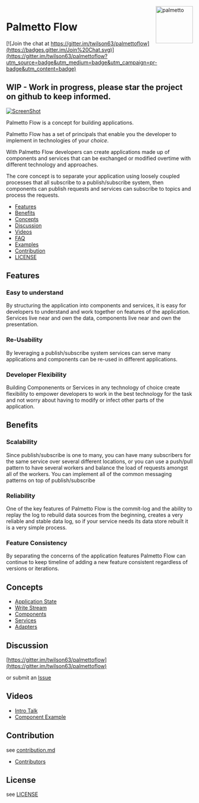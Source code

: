 
<img src="palmetto2.png" alt="palmetto" align="right" height="100px" width="100px" />

# Palmetto Flow

[![Join the chat at https://gitter.im/twilson63/palmettoflow](https://badges.gitter.im/Join%20Chat.svg)](https://gitter.im/twilson63/palmettoflow?utm_source=badge&utm_medium=badge&utm_campaign=pr-badge&utm_content=badge)

## WIP - Work in progress, please star the project on github to keep informed.

[![ScreenShot](http://img.youtube.com/vi/INP1uuOYU3E/0.jpg)](http://youtu.be/INP1uuOYU3E)

Palmetto Flow is a concept for building applications.  

Palmetto Flow has a set of principals that enable you the developer to implement in technologies of your *choice*.

With Palmetto Flow developers can create applications made up of components and services that can be exchanged or modified overtime with different technology and approaches. 

The core concept is to separate your application using loosely coupled processes that all subscribe to a publish/subscribe system, then components can publish requests and services can subscribe to topics and process the requests.

* [Features](#features)
* [Benefits](#benefits)
* [Concepts](#concepts)
* [Discussion](#discussion)
* [Videos](#videos)
* [FAQ](faq.md)
* [Examples](examples.md)
* [Contribution](#contribution)
* [LICENSE](#license)

## Features

### Easy to understand

By structuring the application into components and services, it is easy for developers to understand and work together on features of the application.  Services live near and own the data, components live near and own the presentation.

### Re-Usability

By leveraging a publish/subscribe system services can serve many applications and components can be re-used in different applications.

### Developer Flexibility

Building Componenents or Services in any technology of choice create flexibility to empower developers to work in the best technology for the task and not worry about having to modify or infect other parts of the application.

## Benefits

### Scalability

Since publish/subscribe is one to many, you can have many subscribers for the same service over several different locations, or you can use a push/pull pattern to have several workers and balance the load of requests amongst all of the workers. You can implement all of the common messaging patterns on top of publish/subscribe

### Reliability

One of the key features of Palmetto Flow is the commit-log and the ability to replay the log to rebuild data sources from the beginning, creates a very reliable and stable data log, so if your service needs its data store rebuilt it is a very simple process.

### Feature Consistency

By separating the concerns of the application features Palmetto Flow can continue to keep timeline of adding a new feature consistent regardless of versions or iterations.  

## Concepts

* [Application State](state.md)
* [Write Stream](stream.md)
* [Components](components.md)
* [Services](services.md)
* [Adapters](adapters.md)

## Discussion

[https://gitter.im/twilson63/palmettoflow](https://gitter.im/twilson63/palmettoflow)

or submit an [Issue](https://github.com/twilson63/palmettoflow/issues)

## Videos

* [Intro Talk](http://youtu.be/INP1uuOYU3E)
* [Component Example](http://youtu.be/7TPC-tcIO4g)


## Contribution

see [contribution.md](contribution.md)

* [Contributors](https://github.com/twilson63/palmettoflow/graphs/contributors)

## License

see [LICENSE](LICENSE)
